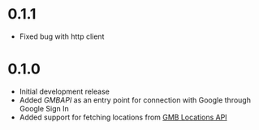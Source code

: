# 0.1.1

* Fixed bug with http client

# 0.1.0

* Initial development release
* Added *GMBAPI* as an entry point for connection with Google through Google Sign In
* Added support for fetching locations from [GMB Locations API](https://developers.google.com/my-business/reference/rest/v4/accounts.locations) 